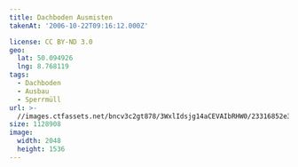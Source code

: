 ```yaml
---
title: Dachboden Ausmisten
takenAt: '2006-10-22T09:16:12.000Z'

license: CC BY-ND 3.0
geo:
  lat: 50.094926
  lng: 8.768119
tags:
  - Dachboden
  - Ausbau
  - Sperrmüll
url: >-
  //images.ctfassets.net/bncv3c2gt878/3WxlIdsjg14aCEVAIbRHW0/23316852e3de63f4db89d6ef1f033b27/dachboden-ausmisten_4504625759_o
size: 1128908
image:
  width: 2048
  height: 1536
---
```

